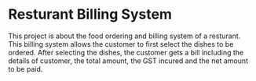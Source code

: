 # Resturant Billing System
  This project is about the food ordering and billing system of a resturant. This billing system allows the customer to first select the dishes to be ordered. 
  After selecting the dishes, the customer gets a bill including the details of customer, the total amount, the GST incured and the net amount to be paid.
